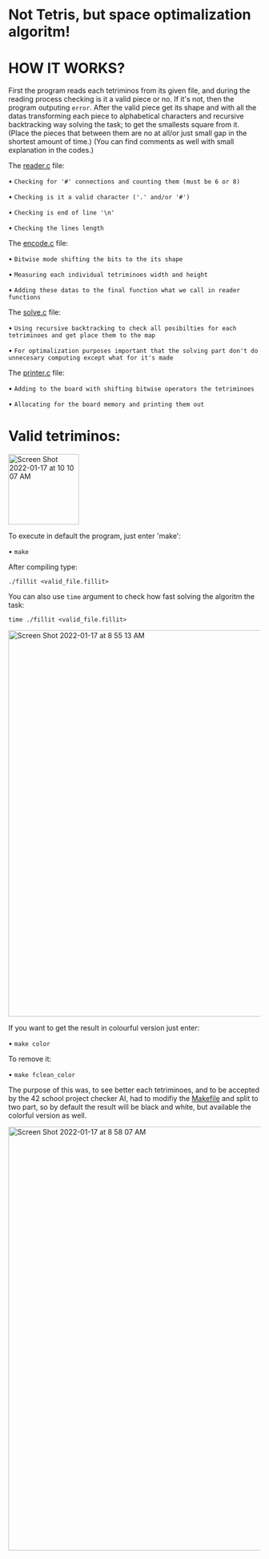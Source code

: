 # Not Tetris, but space optimalization algoritm!

# HOW IT WORKS?

First the program reads each tetriminos from its given file, and during the reading process checking is it a valid piece or no.
If it's not, then the program outputing `error`.
After the valid piece get its shape and with all the datas transforming each piece to alphabetical characters and recursive backtracking way solving the task;
to get the smallests square from it. (Place the pieces that between them are no at all/or just small gap in the shortest amount of time.)
(You can find comments as well with small explanation in the codes.)

The [reader.c](https://github.com/mobahug/fillit_42/blob/main/srcs/fillit/sources/reader.c) file:

• `Checking for '#' connections and counting them (must be 6 or 8)`

• `Checking is it a valid character ('.' and/or '#')`

• `Checking is end of line '\n'`

• `Checking the lines length`

The [encode.c](https://github.com/mobahug/fillit_42/blob/main/srcs/fillit/sources/encode.c) file:

• `Bitwise mode shifting the bits to the its shape`

• `Measuring each individual tetriminoes width and height`

• `Adding these datas to the final function what we call in reader functions`

The [solve.c](https://github.com/mobahug/fillit_42/blob/main/srcs/fillit/sources/solve.c) file:

• `Using recursive backtracking to check all posibilties for each tetriminoes and get place them to the map`

• `For optimalization purposes important that the solving part don't do unnecesary computing except what for it's made`

The [printer.c](https://github.com/mobahug/fillit_42/blob/main/srcs/fillit/sources/printer.c) file:

• `Adding to the board with shifting bitwise operators the tetriminoes`

• `Allocating for the board memory and printing them out`


# Valid tetriminos:

<img width="141" alt="Screen Shot 2022-01-17 at 10 10 07 AM" src="https://user-images.githubusercontent.com/83179142/149731628-443d7714-a11b-4d92-8ce3-31abbcde5add.png">

To execute in default the program, just enter 'make':

• `make`

After compiling type:

`./fillit <valid_file.fillit>`

You can also use `time` argument to check how fast solving the algoritm the task:

`time ./fillit <valid_file.fillit>`

<img width="772" alt="Screen Shot 2022-01-17 at 8 55 13 AM" src="https://user-images.githubusercontent.com/83179142/149721771-b9c0ea7c-7648-452b-bd14-58db48327007.png">

If you want to get the result in colourful version just enter:

• `make color`

To remove it:

• `make fclean_color`

The purpose of this was, to see better each tetriminoes, and to be accepted by the 42 school project checker AI, had to modifiy the [Makefile](https://github.com/mobahug/fillit_42/blob/main/srcs/fillit/Makefile) and split to two part, so by default the result will be black and white, but available the colorful version as well.

<img width="847" alt="Screen Shot 2022-01-17 at 8 58 07 AM" src="https://user-images.githubusercontent.com/83179142/149722069-b00eb82b-247b-4abe-aa11-22858f1859a9.png">
